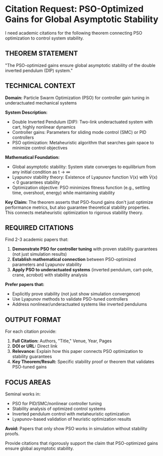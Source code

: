 # Citation Request: PSO-Optimized Gains for Global Asymptotic Stability

I need academic citations for the following theorem connecting PSO optimization to control system stability.

## THEOREM STATEMENT

"The PSO-optimized gains ensure global asymptotic stability of the double inverted pendulum (DIP) system."

## TECHNICAL CONTEXT

**Domain:** Particle Swarm Optimization (PSO) for controller gain tuning in underactuated mechanical systems

**System Description:**
- Double Inverted Pendulum (DIP): Two-link underactuated system with cart, highly nonlinear dynamics
- Controller gains: Parameters for sliding mode control (SMC) or PID controllers
- PSO optimization: Metaheuristic algorithm that searches gain space to minimize control objectives

**Mathematical Foundation:**
- Global asymptotic stability: System state converges to equilibrium from any initial condition as t → ∞
- Lyapunov stability theory: Existence of Lyapunov function V(x) with V̇(x) < 0 guarantees stability
- Optimization objective: PSO minimizes fitness function (e.g., settling time, overshoot, energy) while maintaining stability

**Key Claim:**
The theorem asserts that PSO-found gains don't just optimize performance metrics, but also guarantee theoretical stability properties. This connects metaheuristic optimization to rigorous stability theory.

## REQUIRED CITATIONS

Find 2-3 academic papers that:

1. **Demonstrate PSO for controller tuning** with proven stability guarantees (not just simulation results)
2. **Establish mathematical connection** between PSO-optimized parameters and Lyapunov stability
3. **Apply PSO to underactuated systems** (inverted pendulum, cart-pole, crane, acrobot) with stability analysis

**Prefer papers that:**
- Explicitly prove stability (not just show simulation convergence)
- Use Lyapunov methods to validate PSO-tuned controllers
- Address nonlinear/underactuated systems like inverted pendulums

## OUTPUT FORMAT

For each citation provide:

1. **Full Citation:** Authors, "Title," Venue, Year, Pages
2. **DOI or URL:** Direct link
3. **Relevance:** Explain how this paper connects PSO optimization to stability guarantees
4. **Key Theorem/Result:** Specific stability proof or theorem that validates PSO-tuned gains

## FOCUS AREAS

Seminal works in:
- PSO for PID/SMC/nonlinear controller tuning
- Stability analysis of optimized control systems
- Inverted pendulum control with metaheuristic optimization
- Lyapunov-based validation of heuristic optimization results

**Avoid:** Papers that only show PSO works in simulation without stability proofs.

Provide citations that rigorously support the claim that PSO-optimized gains ensure global asymptotic stability.
